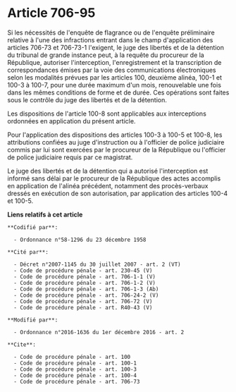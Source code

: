 # Article 706-95

Si les nécessités de l'enquête de flagrance ou de l'enquête préliminaire relative à l'une des infractions entrant dans le
champ d'application des articles 706-73 et 706-73-1 l'exigent, le juge des libertés et de la détention du tribunal de grande
instance peut, à la requête du procureur de la République, autoriser l'interception, l'enregistrement et la transcription de
correspondances émises par la voie des communications électroniques selon les modalités prévues par les articles 100,
deuxième alinéa, 100-1 et 100-3 à 100-7, pour une durée maximum d'un mois, renouvelable une fois dans les mêmes conditions de
forme et de durée. Ces opérations sont faites sous le contrôle du juge des libertés et de la détention.

Les dispositions de l'article 100-8 sont applicables aux interceptions ordonnées en application du présent article.

Pour l'application des dispositions des articles 100-3 à 100-5 et 100-8, les attributions confiées au juge d'instruction ou à
l'officier de police judiciaire commis par lui sont exercées par le procureur de la République ou l'officier de police
judiciaire requis par ce magistrat. 

Le juge des libertés et de la détention qui a autorisé l'interception est informé sans délai par le procureur de la
République des actes accomplis en application de l'alinéa précédent, notamment des procès-verbaux dressés en exécution de son
autorisation, par application des articles 100-4 et 100-5.

**Liens relatifs à cet article**

	**Codifié par**:

	  - Ordonnance n°58-1296 du 23 décembre 1958

	**Cité par**:

	  - Décret n°2007-1145 du 30 juillet 2007 - art. 2 (VT)
	  - Code de procédure pénale - art. 230-45 (V)
	  - Code de procédure pénale - art. 706-1-1 (V)
	  - Code de procédure pénale - art. 706-1-2 (V)
	  - Code de procédure pénale - art. 706-1-3 (Ab)
	  - Code de procédure pénale - art. 706-24-2 (V)
	  - Code de procédure pénale - art. 706-72 (V)
	  - Code de procédure pénale - art. R40-43 (V)

	**Modifié par**:

	  - Ordonnance n°2016-1636 du 1er décembre 2016 - art. 2

	**Cite**:

	  - Code de procédure pénale - art. 100
	  - Code de procédure pénale - art. 100-1
	  - Code de procédure pénale - art. 100-3
	  - Code de procédure pénale - art. 100-4
	  - Code de procédure pénale - art. 706-73
